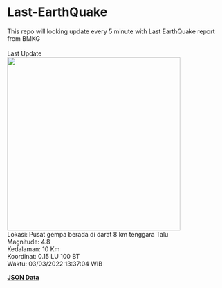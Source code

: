 # Last-EarthQuake
This repo will looking update every 5 minute with Last EarthQuake report from BMKG
<br>
<br>
Last Update
<br>
<img src="https://ews.bmkg.go.id/TEWS/data/20220303133704.mmi.jpg" width="400"/>
<br>
Lokasi: Pusat gempa berada di darat 8 km tenggara Talu <br>
Magnitude: 4.8 <br>
Kedalaman: 10 Km <br>
Koordinat: 0.15 LU 100 BT <br>
Waktu: 03/03/2022 13:37:04 WIB <br>

<a href="./data/data.json">**JSON Data**</a>
